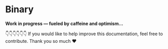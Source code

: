# Binary

**Work in progress — fueled by caffeine and optimism...**

👇👇👇👇👇👇 If you would like to help improve this documentation, feel free to contribute. Thank you so much ❤️
